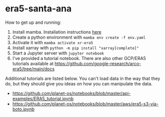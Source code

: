 # era5-santa-ana

How to get up and running:

1. Install mamba. Installation instructions [here](https://mamba.readthedocs.io/en/latest/installation/mamba-installation.html)
2. Create a python environment with `mamba env create -f env.yaml`
3. Activate it with `mamba activate xr-era5` 
4. Install xarray with `python -m pip install "xarray[complete]"`
4. Start a Jupyter server with `jupyter notebook`
5. I've provided a tutorial notebook. There are also other GCP/ERA5 tutorials available at https://github.com/google-research/arco-era5/tree/main/docs

Additional tutorials are listed below. You can't load data in the way that they do, but they should give you ideas on how you can manipulate the data.
- https://github.com/planet-os/notebooks/blob/master/api-examples/ERA5_tutorial.ipynb
- https://github.com/planet-os/notebooks/blob/master/aws/era5-s3-via-boto.ipynb
